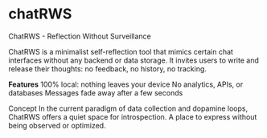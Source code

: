 # chatRWS
ChatRWS - Reflection Without Surveillance

ChatRWS is a minimalist self-reflection tool that mimics certain chat interfaces without any backend or data storage.
It invites users to write and release their thoughts: no feedback, no history, no tracking.

**Features**
100% local: nothing leaves your device
No analytics, APIs, or databases
Messages fade away after a few seconds

Concept
In the current paradigm of data collection and dopamine loops, ChatRWS offers a quiet space for introspection. A place to express without being observed or optimized.
